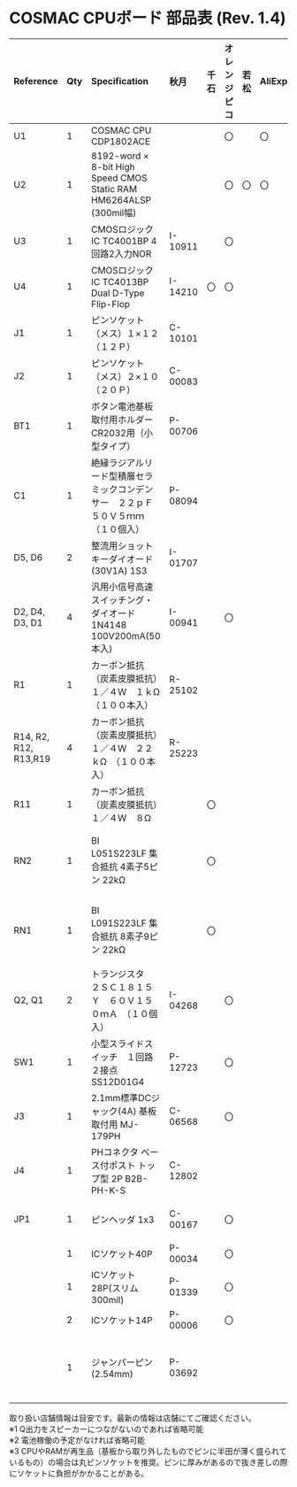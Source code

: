 # COSMAC CPUボード 部品表 (Rev. 1.4)

|Reference|Qty|Specification|秋月|千石|オレンジピコ|若松|AliExpress|備考|
|:----|:----|:----|:----|:----|:----|:----|:----|:----|
|U1|1|COSMAC CPU CDP1802ACE| | |〇| |〇| |
|U2|1|8192-word × 8-bit High Speed CMOS Static RAM HM6264ALSP (300mil幅)| | |〇|〇|〇|バッテリバックアップのためASLPで。|
|U3|1|CMOSロジックIC  TC4001BP 4回路2入力NOR |I-10911| |〇| | | |
|U4|1|CMOSロジックIC TC4013BP Dual D-Type Flip-Flop|I-14210|〇|〇| | | |
|J1|1|ピンソケット（メス）１×１２（１２Ｐ）|C-10101| | | | | |
|J2|1|ピンソケット（メス）２×１０（２０Ｐ） |C-00083| | | | | |
|BT1|1|ボタン電池基板取付用ホルダー CR2032用（小型タイプ） |P-00706| | | | | |
|C1|1|絶縁ラジアルリード型積層セラミックコンデンサー　２２ｐＦ５０Ｖ５ｍｍ　（１０個入）|P-08094| | | | | |
|D5, D6|2|整流用ショットキーダイオード(30V1A) 1S3|I-01707| | | | | |
|D2, D4, D3, D1|4|汎用小信号高速スイッチング・ダイオード 1N4148 100V200mA(50本入)|I-00941| |〇| | | |
|R1|1|カーボン抵抗（炭素皮膜抵抗）　１／４Ｗ　１ｋΩ　（１００本入）|R-25102| | | | |※1|
|R14, R2, R12, R13,R19|4|カーボン抵抗（炭素皮膜抵抗）　１／４Ｗ　２２ｋΩ　（１００本入）|R-25223| | | | | |
|R11|1|カーボン抵抗（炭素皮膜抵抗）　１／４Ｗ　８Ω| |〇| | | |※1|
|RN2|1|BI　L051S223LF 集合抵抗 4素子5ピン 22kΩ| |〇| | | |工夫すれば通常の抵抗を使うことも可能|
|RN1|1|BI　L091S223LF 集合抵抗 8素子9ピン 22kΩ| |〇| | | |工夫すれば通常の抵抗を使うことも可能|
|Q2, Q1|2|トランジスタ　２ＳＣ１８１５Ｙ　６０Ｖ１５０ｍＡ　（１０個入） |I-04268| |〇| | |※1、同等品であれば可。ランクは問わず。|
|SW1|1|小型スライドスイッチ　１回路２接点 SS12D01G4|P-12723| |〇| | | |
|J3|1|2.1mm標準DCジャック(4A) 基板取付用 MJ-179PH|C-06568| |〇| | | |
|J4|1|PHコネクタ ベース付ポスト トップ型 2P B2B-PH-K-S|C-12802| | | | |※2|
|JP1|1|ピンヘッダ 1x3|C-00167| |〇| | |40Pを折って使用がお勧め|
| |1|ICソケット40P|P-00034| |〇| | |※3|
| |1|ICソケット28P(スリム300mil)|P-01339| |〇| | |※3|
| |2|ICソケット14P|P-00006| |〇| | | |
| |1|ジャンパーピン(2.54mm)|P-03692| | | | |秋月では25個入り・・。色はお好みで。|

取り扱い店舗情報は目安です。最新の情報は店舗にてご確認ください。  
※1  Q出力をスピーカーにつながないのであれば省略可能  
※2 電池稼働の予定がなければ省略可能  
※3 CPUやRAMが再生品（基板から取り外したものでピンに半田が薄く盛られているもの）の場合は丸ピンソケットを推奨。ピンに厚みがあるので抜き差しの際にソケットに負担がかかることがある。
